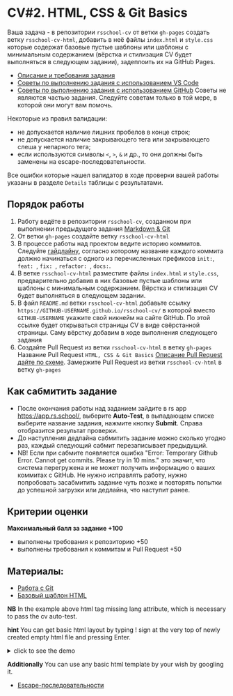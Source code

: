 # CV#2. HTML, CSS & Git Basics

Ваша задача - в репозитории `rsschool-cv` от ветки `gh-pages` создать ветку `rsschool-cv-html`, добавить в неё файлы `index.html` и `style.css` которые содержат базовые пустые шаблоны или шаблоны с минимальным содержанием (вёрстка и стилизация CV будет выполняться в следующем задании), задеплоить их на GitHub Pages.

- [Описание и требования задания](cv.md)
- [Советы по выполнению задания с использованием VS Code](cv-hints.md)
- [Советы по выполнению задания с использованием GitHub](cv-github-hints.md)
Советы не являются частью задания. Следуйте советам только в той мере, в которой они могут вам помочь.

Некоторые из правил валидации:
- не допускается наличие лишних пробелов в конце строк;
- не допускается наличие закрывающего тега или закрывающего слеша у непарного тега;
- если используются символы `<`, `>`, `&` и др., то они должны быть заменены на escape-последовательности.

Все ошибки которые нашел валидатор в ходе проверки вашей работы указаны в разделе `Details` таблицы с результатами.

## Порядок работы
1. Работу ведёте в репозитории `rsschool-cv`, созданном при выполнении предыдущего задания [Markdown & Git](git-markdown.md)
2. От ветки `gh-pages` создайте ветку `rsschool-cv-html`
3. В процессе работы над проектом ведите историю коммитов. Следуйте [гайдлайну](https://docs.rs.school/#/git-convention), согласно которому название каждого коммита должно начинаться с одного из перечисленных префиксов `init:`, `feat: `, `fix: `, `refactor: `, `docs:`.
4. В ветке `rsschool-cv-html` разместите файлы `index.html` и `style.css`, предварительно добавив в них базовые пустые шаблоны или шаблоны с минимальным содержанием.
Вёрстка и стилизация CV будет выполняться в следующем задании.
5. В файл `README.md` ветки `rsschool-cv-html` добавьте ссылку `https://GITHUB-USERNAME.github.io/rsschool-cv/` в которой вместо `GITHUB-USERNAME` укажите свой никнейм на сайте GitHub.
По этой ссылке будет открываться страницы CV в виде свёрстанной страницы.
Саму вёрстку добавим в ходе выполнения следующего задания
6. Создайте Pull Request из ветки `rsschool-cv-html` в ветку `gh-pages`
Название Pull Request `HTML, CSS & Git Basics`
[Описание Pull Request дайте по схеме](https://docs.rs.school/#/pull-request-review-process?id=Требования-к-pull-request-pr).
Замержите Pull Request из ветки `rsschool-cv-html` в ветку `gh-pages`

## Как сабмитить задание
- После окончания работы над заданием зайдите в rs app https://app.rs.school/, выберите **Auto-Test**, в выпадающем списке выберите название задания, нажмите кнопку **Submit**. Справа отобразится результат проверки.
- До наступления дедлайна сабмитить задание можно сколько угодно раз, каждый следующий сабмит перезаписывает предыдущий.
- NB! Если при сабмите появляется ошибка "Error: Temporary Github Error. Cannot get commits. Please try in 10 mins." это значит, что система перегружена и не может получить информацию о ваших коммитах с GitHub. Не нужно исправлять работу, нужно попробовать засабмитить задание чуть позже и повторять попытки до успешной загрузки или дедлайна, что наступит ранее.

## Критерии оценки
**Максимальный балл за задание +100**
- выполнены требования к репозиторию +50
- выполнены требования к коммитам и Pull Request +50

## Материалы:
- [Работа с Git](git.md)
- [Базовый шаблон HTML](https://www.w3schools.com/html/)

**NB** In the example above html tag missing lang attribute, which is necessary to pass the cv auto-test.

**hint** You can get basic html layout by typing ! sign at the very top of newly created empty html file and pressing Enter.

<details><summary>click to see the demo</summary>

![demo](/tasks/cv/images/basic_html_1.gif)

</details>

**Additionally** You can use any basic html template by your wish by googling it.

- [Escape-последовательности](https://www.lexium.ru/2009/05/343/)
